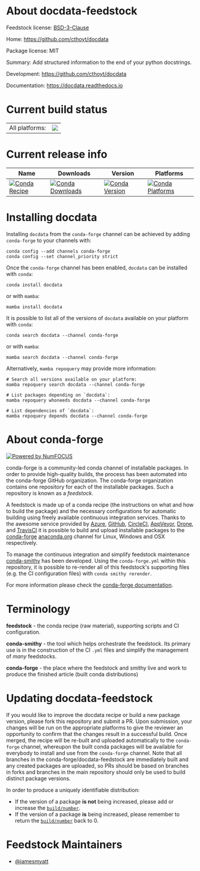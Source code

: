 About docdata-feedstock
=======================

Feedstock license: [BSD-3-Clause](https://github.com/conda-forge/docdata-feedstock/blob/main/LICENSE.txt)

Home: https://github.com/cthoyt/docdata

Package license: MIT

Summary: Add structured information to the end of your python docstrings.

Development: https://github.com/cthoyt/docdata

Documentation: https://docdata.readthedocs.io

Current build status
====================


<table><tr><td>All platforms:</td>
    <td>
      <a href="https://dev.azure.com/conda-forge/feedstock-builds/_build/latest?definitionId=25330&branchName=main">
        <img src="https://dev.azure.com/conda-forge/feedstock-builds/_apis/build/status/docdata-feedstock?branchName=main">
      </a>
    </td>
  </tr>
</table>

Current release info
====================

| Name | Downloads | Version | Platforms |
| --- | --- | --- | --- |
| [![Conda Recipe](https://img.shields.io/badge/recipe-docdata-green.svg)](https://anaconda.org/conda-forge/docdata) | [![Conda Downloads](https://img.shields.io/conda/dn/conda-forge/docdata.svg)](https://anaconda.org/conda-forge/docdata) | [![Conda Version](https://img.shields.io/conda/vn/conda-forge/docdata.svg)](https://anaconda.org/conda-forge/docdata) | [![Conda Platforms](https://img.shields.io/conda/pn/conda-forge/docdata.svg)](https://anaconda.org/conda-forge/docdata) |

Installing docdata
==================

Installing `docdata` from the `conda-forge` channel can be achieved by adding `conda-forge` to your channels with:

```
conda config --add channels conda-forge
conda config --set channel_priority strict
```

Once the `conda-forge` channel has been enabled, `docdata` can be installed with `conda`:

```
conda install docdata
```

or with `mamba`:

```
mamba install docdata
```

It is possible to list all of the versions of `docdata` available on your platform with `conda`:

```
conda search docdata --channel conda-forge
```

or with `mamba`:

```
mamba search docdata --channel conda-forge
```

Alternatively, `mamba repoquery` may provide more information:

```
# Search all versions available on your platform:
mamba repoquery search docdata --channel conda-forge

# List packages depending on `docdata`:
mamba repoquery whoneeds docdata --channel conda-forge

# List dependencies of `docdata`:
mamba repoquery depends docdata --channel conda-forge
```


About conda-forge
=================

[![Powered by
NumFOCUS](https://img.shields.io/badge/powered%20by-NumFOCUS-orange.svg?style=flat&colorA=E1523D&colorB=007D8A)](https://numfocus.org)

conda-forge is a community-led conda channel of installable packages.
In order to provide high-quality builds, the process has been automated into the
conda-forge GitHub organization. The conda-forge organization contains one repository
for each of the installable packages. Such a repository is known as a *feedstock*.

A feedstock is made up of a conda recipe (the instructions on what and how to build
the package) and the necessary configurations for automatic building using freely
available continuous integration services. Thanks to the awesome service provided by
[Azure](https://azure.microsoft.com/en-us/services/devops/), [GitHub](https://github.com/),
[CircleCI](https://circleci.com/), [AppVeyor](https://www.appveyor.com/),
[Drone](https://cloud.drone.io/welcome), and [TravisCI](https://travis-ci.com/)
it is possible to build and upload installable packages to the
[conda-forge](https://anaconda.org/conda-forge) [anaconda.org](https://anaconda.org/)
channel for Linux, Windows and OSX respectively.

To manage the continuous integration and simplify feedstock maintenance
[conda-smithy](https://github.com/conda-forge/conda-smithy) has been developed.
Using the ``conda-forge.yml`` within this repository, it is possible to re-render all of
this feedstock's supporting files (e.g. the CI configuration files) with ``conda smithy rerender``.

For more information please check the [conda-forge documentation](https://conda-forge.org/docs/).

Terminology
===========

**feedstock** - the conda recipe (raw material), supporting scripts and CI configuration.

**conda-smithy** - the tool which helps orchestrate the feedstock.
                   Its primary use is in the construction of the CI ``.yml`` files
                   and simplify the management of *many* feedstocks.

**conda-forge** - the place where the feedstock and smithy live and work to
                  produce the finished article (built conda distributions)


Updating docdata-feedstock
==========================

If you would like to improve the docdata recipe or build a new
package version, please fork this repository and submit a PR. Upon submission,
your changes will be run on the appropriate platforms to give the reviewer an
opportunity to confirm that the changes result in a successful build. Once
merged, the recipe will be re-built and uploaded automatically to the
`conda-forge` channel, whereupon the built conda packages will be available for
everybody to install and use from the `conda-forge` channel.
Note that all branches in the conda-forge/docdata-feedstock are
immediately built and any created packages are uploaded, so PRs should be based
on branches in forks and branches in the main repository should only be used to
build distinct package versions.

In order to produce a uniquely identifiable distribution:
 * If the version of a package **is not** being increased, please add or increase
   the [``build/number``](https://docs.conda.io/projects/conda-build/en/latest/resources/define-metadata.html#build-number-and-string).
 * If the version of a package **is** being increased, please remember to return
   the [``build/number``](https://docs.conda.io/projects/conda-build/en/latest/resources/define-metadata.html#build-number-and-string)
   back to 0.

Feedstock Maintainers
=====================

* [@jamesmyatt](https://github.com/jamesmyatt/)

